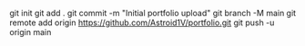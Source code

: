 git init
git add .
git commit -m "Initial portfolio upload"
git branch -M main
git remote add origin https://github.com/Astroid1V/portfolio.git
git push -u origin main
